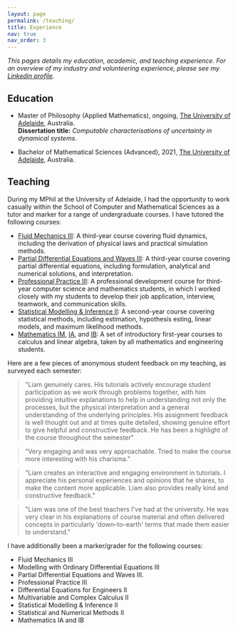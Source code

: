 ```yaml
---
layout: page
permalink: /teaching/
title: Experience
nav: true
nav_order: 3
---
```


*This pages details my education, academic, and teaching experience. For an overview of my industry and volunteering experience, please see my [Linkedin profile](https://www.linkedin.com/in/liam-blake/).*

## Education

- Master of Philosophy (Applied Mathematics), ongoing, [The University of Adelaide](https://www.adelaide.edu.au/), Australia. <br>
  **Dissertation title:** *Computable characterisations of uncertainty in dynamical systems*.

- Bachelor of Mathematical Sciences (Advanced), 2021, [The University of Adelaide](https://www.adelaide.edu.au/), Australia.


## Teaching

During my MPhil at the University of Adelaide, I had the opportunity to work casually within the School of Computer and Mathematical Sciences as a tutor and marker for a range of undergraduate courses.
I have tutored the following courses:

- [Fluid Mechanics III](https://www.adelaide.edu.au/course-outlines/001733/1/sem-1/): A third-year course covering fluid dynamics, including the derivation of physical laws and practical simulation methods.
- [Partial Differential Equations and Waves III](https://www.adelaide.edu.au/course-outlines/107353/1/sem-2/2023): A third-year course covering partial differential equations, including formulation, analytical and numerical solutions, and interpretation.
- [Professional Practice III](https://www.adelaide.edu.au/course-outlines/109284/1/sem-1/2023): A professional development course for third-year computer science and mathematics students, in which I worked closely with my students to develop their job application, interview, teamwork, and communication skills.
- [Statistical Modelling & Inference II](https://www.adelaide.edu.au/course-outlines/104843/1/sem-2/2023): A second-year course covering statistical methods, including estimation, hypothesis esting, linear models, and maximum likelihood methods.
- [Mathematics IM](https://www.adelaide.edu.au/course-outlines/013617/1/sem-1/2022), [IA](https://www.adelaide.edu.au/course-outlines/019786/1/sem-2/2022), and [IB](https://www.adelaide.edu.au/course-outlines/009786/2/sem-1/2022): A set of introductory first-year courses to calculus and linear algebra, taken by all mathematics and engineering students.

Here are a few pieces of anonymous student feedback on my teaching, as surveyed each semester:

> "Liam genuinely cares. His tutorials actively encourage student participation as we work through problems together, with him providing intuitive explanations to help in understanding not only the processes, but the physical interpretation and a general understanding of the underlying principles. His assignment feedback is well thought out and at times quite detailed, showing genuine effort to give helpful and constructive feedback. He has been a highlight of the course throughout the semester"

> "Very engaging and was very approachable. Tried to make the course more interesting with his charisma."

> "Liam creates an interactive and engaging environment in tutorials. I appreciate his personal experiences and opinions that he shares, to make the content more applicable. Liam also provides really kind and constructive feedback."

> "Liam was one of the best teachers I've had at the university. He was very clear in his explanations of course material and often delivered concepts in particularly 'down–to–earth' terms that made them easier to understand."

I have additionally been a marker/grader for the following courses:

- Fluid Mechanics III
- Modelling with Ordinary Differential Equations III
- Partial Differential Equations and Waves III.
- Professional Practice III
- Differential Equations for Engineers II
- Multivariable and Complex Calculus II
- Statistical Modelling & Inference II
- Statistical and Numerical Methods II
- Mathematics IA and IB

